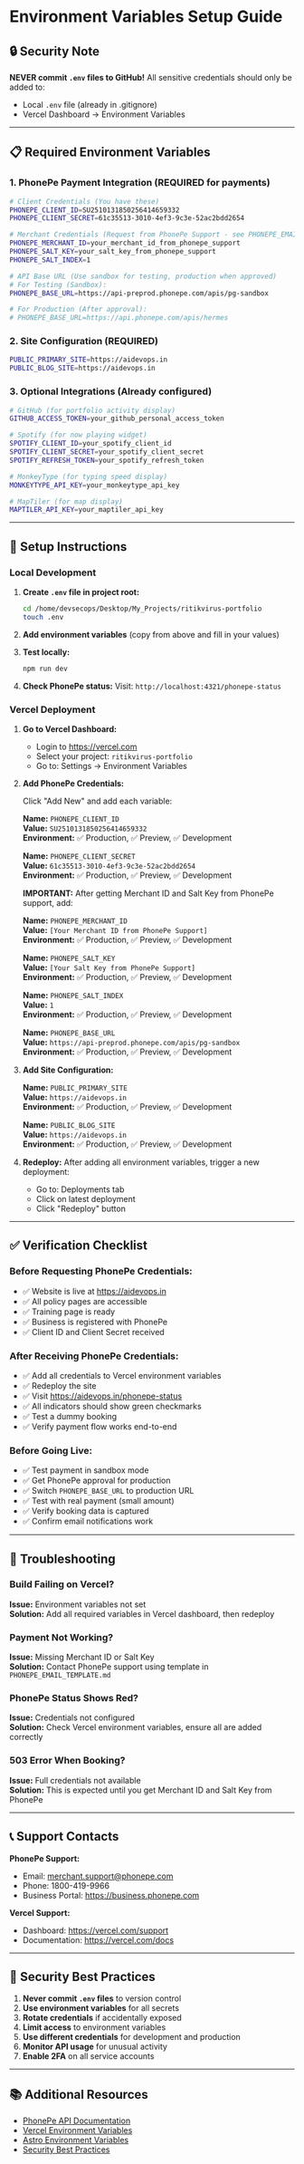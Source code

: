 # Environment Variables Setup Guide

## 🔒 Security Note
**NEVER commit `.env` files to GitHub!** All sensitive credentials should only be added to:
- Local `.env` file (already in .gitignore)
- Vercel Dashboard → Environment Variables

---

## 📋 Required Environment Variables

### 1. PhonePe Payment Integration (REQUIRED for payments)

```bash
# Client Credentials (You have these)
PHONEPE_CLIENT_ID=SU2510131850256414659332
PHONEPE_CLIENT_SECRET=61c35513-3010-4ef3-9c3e-52ac2bdd2654

# Merchant Credentials (Request from PhonePe Support - see PHONEPE_EMAIL_TEMPLATE.md)
PHONEPE_MERCHANT_ID=your_merchant_id_from_phonepe_support
PHONEPE_SALT_KEY=your_salt_key_from_phonepe_support
PHONEPE_SALT_INDEX=1

# API Base URL (Use sandbox for testing, production when approved)
# For Testing (Sandbox):
PHONEPE_BASE_URL=https://api-preprod.phonepe.com/apis/pg-sandbox

# For Production (After approval):
# PHONEPE_BASE_URL=https://api.phonepe.com/apis/hermes
```

### 2. Site Configuration (REQUIRED)

```bash
PUBLIC_PRIMARY_SITE=https://aidevops.in
PUBLIC_BLOG_SITE=https://aidevops.in
```

### 3. Optional Integrations (Already configured)

```bash
# GitHub (for portfolio activity display)
GITHUB_ACCESS_TOKEN=your_github_personal_access_token

# Spotify (for now playing widget)
SPOTIFY_CLIENT_ID=your_spotify_client_id
SPOTIFY_CLIENT_SECRET=your_spotify_client_secret
SPOTIFY_REFRESH_TOKEN=your_spotify_refresh_token

# MonkeyType (for typing speed display)
MONKEYTYPE_API_KEY=your_monkeytype_api_key

# MapTiler (for map display)
MAPTILER_API_KEY=your_maptiler_api_key
```

---

## 🚀 Setup Instructions

### Local Development

1. **Create `.env` file in project root:**
   ```bash
   cd /home/devsecops/Desktop/My_Projects/ritikvirus-portfolio
   touch .env
   ```

2. **Add environment variables** (copy from above and fill in your values)

3. **Test locally:**
   ```bash
   npm run dev
   ```

4. **Check PhonePe status:**
   Visit: `http://localhost:4321/phonepe-status`

### Vercel Deployment

1. **Go to Vercel Dashboard:**
   - Login to https://vercel.com
   - Select your project: `ritikvirus-portfolio`
   - Go to: Settings → Environment Variables

2. **Add PhonePe Credentials:**
   
   Click "Add New" and add each variable:

   **Name:** `PHONEPE_CLIENT_ID`  
   **Value:** `SU2510131850256414659332`  
   **Environment:** ✅ Production, ✅ Preview, ✅ Development

   **Name:** `PHONEPE_CLIENT_SECRET`  
   **Value:** `61c35513-3010-4ef3-9c3e-52ac2bdd2654`  
   **Environment:** ✅ Production, ✅ Preview, ✅ Development

   **IMPORTANT:** After getting Merchant ID and Salt Key from PhonePe support, add:

   **Name:** `PHONEPE_MERCHANT_ID`  
   **Value:** `[Your Merchant ID from PhonePe Support]`  
   **Environment:** ✅ Production, ✅ Preview, ✅ Development

   **Name:** `PHONEPE_SALT_KEY`  
   **Value:** `[Your Salt Key from PhonePe Support]`  
   **Environment:** ✅ Production, ✅ Preview, ✅ Development

   **Name:** `PHONEPE_SALT_INDEX`  
   **Value:** `1`  
   **Environment:** ✅ Production, ✅ Preview, ✅ Development

   **Name:** `PHONEPE_BASE_URL`  
   **Value:** `https://api-preprod.phonepe.com/apis/pg-sandbox`  
   **Environment:** ✅ Production, ✅ Preview, ✅ Development

3. **Add Site Configuration:**

   **Name:** `PUBLIC_PRIMARY_SITE`  
   **Value:** `https://aidevops.in`  
   **Environment:** ✅ Production, ✅ Preview, ✅ Development

   **Name:** `PUBLIC_BLOG_SITE`  
   **Value:** `https://aidevops.in`  
   **Environment:** ✅ Production, ✅ Preview, ✅ Development

4. **Redeploy:**
   After adding all environment variables, trigger a new deployment:
   - Go to: Deployments tab
   - Click on latest deployment
   - Click "Redeploy" button

---

## ✅ Verification Checklist

### Before Requesting PhonePe Credentials:
- ✅ Website is live at https://aidevops.in
- ✅ All policy pages are accessible
- ✅ Training page is ready
- ✅ Business is registered with PhonePe
- ✅ Client ID and Client Secret received

### After Receiving PhonePe Credentials:
- ✅ Add all credentials to Vercel environment variables
- ✅ Redeploy the site
- ✅ Visit https://aidevops.in/phonepe-status
- ✅ All indicators should show green checkmarks
- ✅ Test a dummy booking
- ✅ Verify payment flow works end-to-end

### Before Going Live:
- ✅ Test payment in sandbox mode
- ✅ Get PhonePe approval for production
- ✅ Switch `PHONEPE_BASE_URL` to production URL
- ✅ Test with real payment (small amount)
- ✅ Verify booking data is captured
- ✅ Confirm email notifications work

---

## 🐛 Troubleshooting

### Build Failing on Vercel?
**Issue:** Environment variables not set  
**Solution:** Add all required variables in Vercel dashboard, then redeploy

### Payment Not Working?
**Issue:** Missing Merchant ID or Salt Key  
**Solution:** Contact PhonePe support using template in `PHONEPE_EMAIL_TEMPLATE.md`

### PhonePe Status Shows Red?
**Issue:** Credentials not configured  
**Solution:** Check Vercel environment variables, ensure all are added correctly

### 503 Error When Booking?
**Issue:** Full credentials not available  
**Solution:** This is expected until you get Merchant ID and Salt Key from PhonePe

---

## 📞 Support Contacts

**PhonePe Support:**
- Email: merchant.support@phonepe.com
- Phone: 1800-419-9966
- Business Portal: https://business.phonepe.com

**Vercel Support:**
- Dashboard: https://vercel.com/support
- Documentation: https://vercel.com/docs

---

## 🔐 Security Best Practices

1. **Never commit `.env` files** to version control
2. **Use environment variables** for all secrets
3. **Rotate credentials** if accidentally exposed
4. **Limit access** to environment variables
5. **Use different credentials** for development and production
6. **Monitor API usage** for unusual activity
7. **Enable 2FA** on all service accounts

---

## 📚 Additional Resources

- [PhonePe API Documentation](https://developer.phonepe.com)
- [Vercel Environment Variables](https://vercel.com/docs/projects/environment-variables)
- [Astro Environment Variables](https://docs.astro.build/en/guides/environment-variables/)
- [Security Best Practices](https://owasp.org/www-project-top-ten/)

